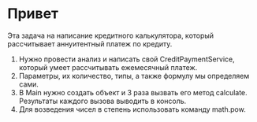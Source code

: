 # Привет

Эта задача на написание кредитного калькулятора, который рассчитывает аннуитентный платеж по кредиту.

1. Нужно провести анализ и написать свой CreditPaymentService, который умеет рассчитывать ежемесячный платеж.
2. Параметры, их количество, типы, а также формулу мы определяем сами.
3. В Main нужно создать объект и 3 раза вызвать его метод calculate. Результаты каждого вызова выводить в консоль.
4. Для возведения чисел в степень использовать команду math.pow.

